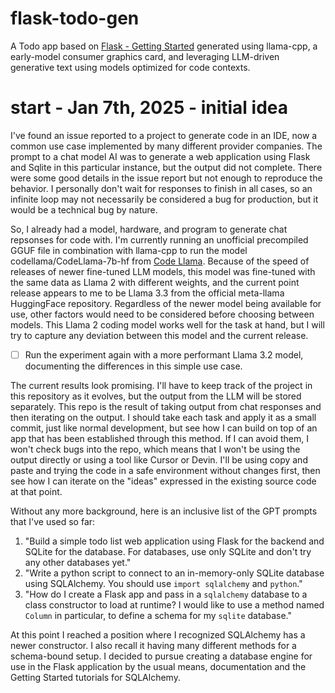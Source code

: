 # flask-todo-gen
A Todo app based on [Flask - Getting Started](https://flask.palletsprojects.com/en/stable/quickstart/) generated using llama-cpp, a early-model consumer graphics card, and leveraging LLM-driven generative text using models optimized for code contexts.

# start - Jan 7th, 2025 - initial idea
I've found an issue reported to a project to generate code in an IDE, now a common use case implemented by many different provider companies. The prompt to a chat model AI was to generate a web application using Flask and Sqlite in this particular instance, but the output did not complete. There were some good details in the issue report but not enough to reproduce the behavior. I personally don't wait for responses to finish in all cases, so an infinite loop may not necessarily be considered a bug for production, but it would be a technical bug by nature.

So, I already had a model, hardware, and program to generate chat repsonses for code with. I'm currently running an unofficial precompiled GGUF file in combination with llama-cpp to run the model codellama/CodeLlama-7b-hf from [Code Llama](https://huggingface.co/codellama). Because of the speed of releases of newer fine-tuned LLM models, this model was fine-tuned with the same data as Llama 2 with different weights, and the current point release appears to me to be Llama 3.3 from the official meta-llama HuggingFace repository. Regardless of the newer model being available for use, other factors would need to be considered before choosing between models. This Llama 2 coding model works well for the task at hand, but I will try to capture any deviation between this model and the current release.

- [ ] Run the experiment again with a more performant Llama 3.2 model, documenting the differences in this simple use case.

The current results look promising. I'll have to keep track of the project in this repository as it evolves, but the output from the LLM will be stored separately. This repo is the result of taking output from chat responses and then iterating on the output. I should take each task and apply it as a small commit, just like normal development, but see how I can build on top of an app that has been established through this method. If I can avoid them, I won't check bugs into the repo, which means that I won't be using the output directly or using a tool like Cursor or Devin. I'll be using copy and paste and trying the code in a safe environment without changes first, then see how I can iterate on the "ideas" expressed in the existing source code at that point.

Without any more background, here is an inclusive list of the GPT prompts that I've used so far:
1. "Build a simple todo list web application using Flask for the backend and SQLite for the database. For databases, use only SQLite and don't try any other databases yet."
2. "Write a python script to connect to an in-memory-only SQLite database using SQLAlchemy. You should use `import sqlalchemy` and `python`."
3. "How do I create a Flask app and pass in a `sqlalchemy` database to a class constructor to load at runtime? I would like to use a method named `Column` in particular, to define a schema for my `sqlite` database."

At this point I reached a position where I recognized SQLAlchemy has a newer constructor. I also recall it having many different methods for a schema-bound setup. I decided to pursue creating a database engine for use in the Flask application by the usual means, documentation and the Getting Started tutorials for SQLAlchemy.

